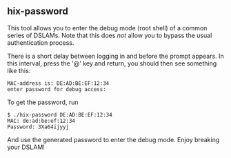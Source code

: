hix-password
------------

This tool allows you to enter the debug mode (root shell) of a common series of
DSLAMs. Note that this does *not* allow you to bypass the usual authentication
process.

There is a short delay between logging in and before the prompt appears. In
this interval, press the '@' key and return, you should then see something like
this:

```
MAC-address is: DE:AD:BE:EF:12:34
enter password for debug access:
```

To get the password, run

```
$ ./hix-password DE:AD:BE:EF:12:34
MAC: de:ad:be:ef:12:34
Password: 3Xa64ijyyj
```

And use the generated password to enter the debug mode. Enjoy breaking your
DSLAM!

